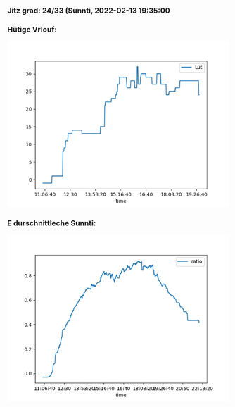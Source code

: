 ### Jitz grad: 24/33 (Sunnti, 2022-02-13 19:35:00

### Hütige Vrlouf:
![Graph](Today.png)

### E durschnittleche Sunnti:
![Graph](Sunnti.png)